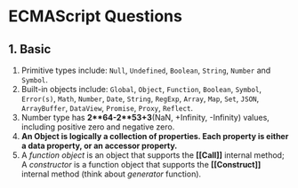 # ECMAScript Questions

## 1. Basic

1. Primitive types include: `Null`, `Undefined`, `Boolean`, `String`, `Number` and `Symbol`.
2. Built-in objects include: `Global`, `Object`, `Function`, `Boolean`, `Symbol`, `Error(s)`, `Math`, `Number`, `Date`, `String`, `RegExp`, `Array`, `Map`, `Set`, `JSON`, `ArrayBuffer`, `DataView`, `Promise`, `Proxy`, `Reflect`.
3. Number type has __2\*\*64-2\*\*53+3__(NaN, +Infinity, -Infinity) values, including positive zero and negative zero.
4. **An Object is logically a collection of properties. Each property is either a data property, or an accessor property.**
5. A *function object*  is an object that supports the **[[Call]]** internal method; A *constructor* is a function object that supports the **[[Construct]]** internal method (think about *generator* function).